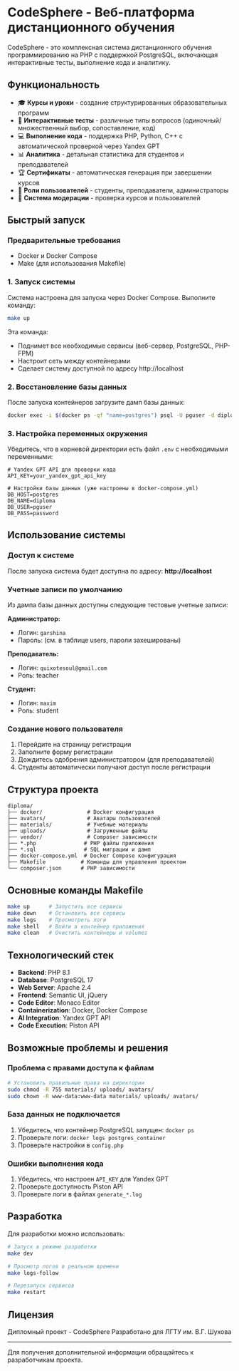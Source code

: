 # CodeSphere - Веб-платформа дистанционного обучения

CodeSphere - это комплексная система дистанционного обучения программированию на PHP с поддержкой PostgreSQL, включающая интерактивные тесты, выполнение кода и аналитику.

## Функциональность

- 🎓 **Курсы и уроки** - создание структурированных образовательных программ
- 📝 **Интерактивные тесты** - различные типы вопросов (одиночный/множественный выбор, сопоставление, код)
- 💻 **Выполнение кода** - поддержка PHP, Python, C++ с автоматической проверкой через Yandex GPT
- 📊 **Аналитика** - детальная статистика для студентов и преподавателей
- 🏆 **Сертификаты** - автоматическая генерация при завершении курсов
- 👥 **Роли пользователей** - студенты, преподаватели, администраторы
- 🔄 **Система модерации** - проверка курсов и пользователей

## Быстрый запуск

### Предварительные требования

- Docker и Docker Compose
- Make (для использования Makefile)

### 1. Запуск системы

Система настроена для запуска через Docker Compose. Выполните команду:

```bash
make up
```

Эта команда:
- Поднимет все необходимые сервисы (веб-сервер, PostgreSQL, PHP-FPM)
- Настроит сеть между контейнерами
- Сделает систему доступной по адресу http://localhost

### 2. Восстановление базы данных

После запуска контейнеров загрузите дамп базы данных:



```bash
docker exec -i $(docker ps -qf "name=postgres") psql -U pguser -d diplomaaa < dump-diploma.sql
```

### 3. Настройка переменных окружения

Убедитесь, что в корневой директории есть файл `.env` с необходимыми переменными:

```env
# Yandex GPT API для проверки кода
API_KEY=your_yandex_gpt_api_key

# Настройки базы данных (уже настроены в docker-compose.yml)
DB_HOST=postgres
DB_NAME=diploma
DB_USER=pguser
DB_PASS=password
```

## Использование системы

### Доступ к системе

После запуска система будет доступна по адресу: **http://localhost**

### Учетные записи по умолчанию

Из дампа базы данных доступны следующие тестовые учетные записи:

**Администратор:**
- Логин: `garshina`
- Пароль: (см. в таблице users, пароли захешированы)

**Преподаватель:**
- Логин: `quixotesoul@gmail.com`
- Роль: teacher

**Студент:**
- Логин: `maxim`
- Роль: student

### Создание нового пользователя

1. Перейдите на страницу регистрации
2. Заполните форму регистрации
3. Дождитесь одобрения администратором (для преподавателей)
4. Студенты автоматически получают доступ после регистрации

## Структура проекта

```
diploma/
├── docker/              # Docker конфигурация
├── avatars/             # Аватары пользователей
├── materials/           # Учебные материалы
├── uploads/             # Загруженные файлы
├── vendor/              # Composer зависимости
├── *.php               # PHP файлы приложения
├── *.sql               # SQL миграции и дамп
├── docker-compose.yml  # Docker Compose конфигурация
├── Makefile           # Команды для управления проектом
└── composer.json      # PHP зависимости
```

## Основные команды Makefile

```bash
make up      # Запустить все сервисы
make down    # Остановить все сервисы
make logs    # Просмотреть логи
make shell   # Войти в контейнер приложения
make clean   # Очистить контейнеры и volumes
```

## Технологический стек

- **Backend**: PHP 8.1
- **Database**: PostgreSQL 17
- **Web Server**: Apache 2.4
- **Frontend**: Semantic UI, jQuery
- **Code Editor**: Monaco Editor
- **Containerization**: Docker, Docker Compose
- **AI Integration**: Yandex GPT API
- **Code Execution**: Piston API

## Возможные проблемы и решения

### Проблема с правами доступа к файлам

```bash
# Установить правильные права на директории
sudo chmod -R 755 materials/ uploads/ avatars/
sudo chown -R www-data:www-data materials/ uploads/ avatars/
```

### База данных не подключается

1. Убедитесь, что контейнер PostgreSQL запущен: `docker ps`
2. Проверьте логи: `docker logs postgres_container`
3. Проверьте настройки в `config.php`

### Ошибки выполнения кода

1. Убедитесь, что настроен `API_KEY` для Yandex GPT
2. Проверьте доступность Piston API
3. Проверьте логи в файлах `generate_*.log`

## Разработка

Для разработки можно использовать:

```bash
# Запуск в режиме разработки
make dev

# Просмотр логов в реальном времени
make logs-follow

# Перезапуск сервисов
make restart
```

## Лицензия

Дипломный проект - CodeSphere
Разработано для ЛГТУ им. В.Г. Шухова

---

Для получения дополнительной информации обращайтесь к разработчикам проекта. 